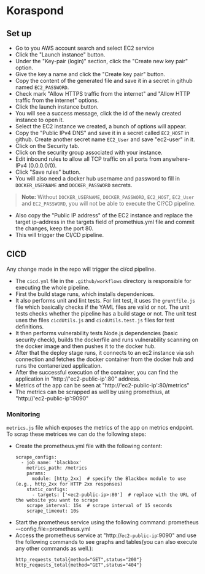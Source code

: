 # Koraspond
## Set up
- Go to you AWS account search and select EC2 service
- Click the "Launch instance" button.
- Under the "Key-pair (login)" section, click the "Create new key pair" option.
- Give the key a name and click the "Create key pair" button.
- Copy the content of the generated file and save it in a secret in github named `EC2_PASSWORD`.
- Check mark "Allow HTTPS traffic from the internet" and "Allow HTTP traffic from the internet" options.
- Click the launch instance button.
- You will see a success message, click the id of the newly created instance to open it.
- Select the EC2 instance we created, a bunch of options will appear.
- Copy the "Public IPv4 DNS" and save it in a secret called `EC2_HOST` in github. Create another secret name `EC2_User` and save "ec2-user" in it.
- Click on the Security tab.
- Click on the security group associated with your instance.
- Edit inbound rules to allow all TCP traffic on all ports from anywhere-IPv4 (0.0.0.0/0).
- Click "Save rules" button.
- You will also need a docker hub username and password to fill in `DOCKER_USERNAME` and `DOCKER_PASSWORD` secrets.
> **Note:** Without `DOCKER_USERNAME`, `DOCKER_PASSWORD`, `EC2_HOST`, `EC2_User` and `EC2_PASSWORD`, you will not be able to execute the CI?CD pipeline.
- Also copy the "Public IP address" of the EC2 instance and replace the target ip-address in the targets field of promethius.yml file and commit the changes, keep the port 80.
- This will trigger the CI/CD pipeline.

## CICD
Any change made in the repo will trigger the ci/cd pipeline.
  - The `cicd.yml` file in the `.github/workflows` directory is responsible for executing the whole pipeline.
  - First the build stage runs, which installs dependenices.
  - It also performs unit and lint tests. For lint test, it uses the `gruntfile.js` file which basically checks if the YAML files are valid or not. The unit tests checks whether the pipeline has a build stage or not. The unit test uses the files `cicdUtils.js` and `cicdUtils.test.js` files for test definitions.
  - It then performs vulnerability tests Node.js dependencies (basic security check), builds the dockerfile and runs vulnerability scanning on the docker image and then pushes it to the docker hub.
  - After that the deploy stage runs, it connects to an ec2 instance via ssh connection and fetches the docker container from the docker hub and runs the contanerized application.
- After the successful execution of the container, you can find the application in "http://'ec2-public-ip':80" address.
- Metrics of the app can be seen at "http://'ec2-public-ip':80/metrics"
- The metrics can be scrapped as well by using promethius, at "http://'ec2-public-ip':9090"

### Monitoring
`metrics.js` file which exposes the metrics of the app on metrics endpoint. To scrap these metrices we can do the following steps:
- Create the prometheus.yml file with the following content:
  ```
  scrape_configs:
    - job_name: 'blackbox'
      metrics_path: /metrics
      params:
        module: [http_2xx]  # specify the Blackbox module to use (e.g., http_2xx for HTTP 2xx responses)
      static_configs:
        - targets: ['<ec2-public-ip>:80']  # replace with the URL of the website you want to scrape
      scrape_interval: 15s  # scrape interval of 15 seconds
      scrape_timeout: 10s
   ```
- Start the prometheus service using the following command:
    prometheus --config.file=prometheus.yml
- Access the prometheus service at "http://`ec2-public-ip`:9090" and use the following commands to see graphs and tables(you can also execute any other commands as well.):
  ```
  http_requests_total{method="GET",status="200"}
  http_requests_total{method="GET",status="404"}
  ```

